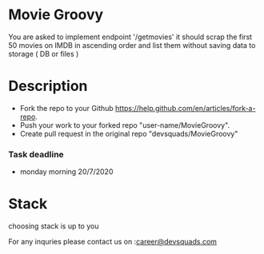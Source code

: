 # Movie Groovy

You are asked to implement endpoint '/getmovies' it should scrap the first 50 movies on IMDB in ascending order and list them without saving data to storage ( DB or files )

# Description
- Fork the repo to your Github https://help.github.com/en/articles/fork-a-repo.
- Push your work to your forked repo "user-name/MovieGroovy".
- Create pull request in the original repo "devsquads/MovieGroovy"

### Task deadline 
   * monday morning 20/7/2020
   
# Stack
choosing stack is up to you

For any inquries please contact us on :career@devsquads.com  
